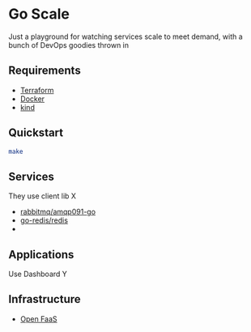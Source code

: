 # Go Scale

Just a playground for watching services scale to meet demand, with a bunch of DevOps goodies thrown in

## Requirements

 - [Terraform](https://www.terraform.io/)
 - [Docker](https://www.docker.com/)
 - [kind](https://kind.sigs.k8s.io/)

## Quickstart

```bash
make
```

## Services

They use client lib X

 - [rabbitmq/amqp091-go](https://github.com/rabbitmq/amqp091-go)
 - [go-redis/redis](https://github.com/go-redis/redis)
 - 

## Applications

Use Dashboard Y

## Infrastructure

 - [Open FaaS](https://github.com/openfaas/faas-netes/blob/master/chart/openfaas/README.md)